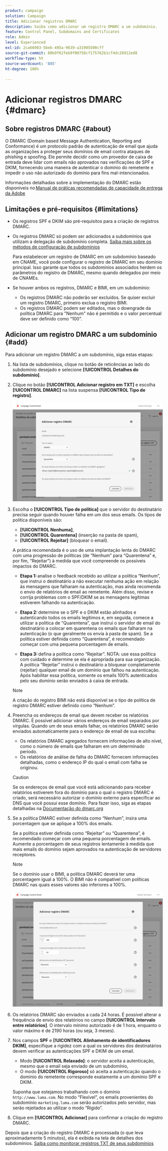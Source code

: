 ```yaml
---
product: campaign
solution: Campaign
title: Adicionar registros DMARC
description: Saiba como adicionar um registro DMARC a um subdomínio.
feature: Control Panel, Subdomains and Certificates
role: Admin
level: Experienced
exl-id: 2ca66983-5beb-495a-9639-a31905500cff
source-git-commit: 80b9f62feb9f00758cf175762b1cf4dc26912ed8
workflow-type: ht
source-wordcount: '885'
ht-degree: 100%

---
```


# Adicionar registros DMARC {#dmarc}

## Sobre registros DMARC {#about}

O DMARC (Domain based Message Authentication, Reporting and Conformance) é um protocolo padrão de autenticação de email que ajuda as organizações a proteger seus domínios de email contra ataques de phishing e spoofing. Ele permite decidir como um provedor de caixa de entrada deve lidar com emails não aprovados nas verificações de SPF e DKIM, fornecendo uma maneira de autenticar o domínio do remetente e impedir o uso não autorizado do domínio para fins mal-intencionados.

Informações detalhadas sobre a implementação do DMARC estão disponíveis no [Manual de práticas recomendadas de capacidade de entrega da Adobe](https://experienceleague.adobe.com/docs/deliverability-learn/deliverability-best-practice-guide/additional-resources/technotes/implement-dmarc.html?lang=pt-BR)

## Limitações e pré-requisitos {#limitations}

* Os registros SPF e DKIM são pré-requisitos para a criação de registros DMARC.
* Os registros DMARC só podem ser adicionados a subdomínios que utilizam a delegação de subdomínio completa. [Saiba mais sobre os métodos de configuração de subdomínios](subdomains-branding.md#subdomain-delegation-methods)

  Para estabelecer um registro de DMARC em um subdomínio baseado em CNAME, você pode configurar o registro de DMARC em seu domínio principal. Isso garante que todos os subdomínios associados herdem os parâmetros do registro de DMARC, mesmo quando delegados por meio de CNAMEs.

* Se houver ambos os registros, DMARC e BIMI, em um subdomínio:
   * Os registros DMARC não poderão ser excluídos. Se quiser excluir um registro DMARC, primeiro exclua o registro BIMI.
   * Os registros DMARC podem ser editados, mas o downgrade da política DMARC para &quot;Nenhum&quot; não é permitido e o valor percentual deve ser definido como “100”.

## Adicionar um registro DMARC a um subdomínio {#add}

Para adicionar um registro DMARC a um subdomínio, siga estas etapas:

1. Na lista de subdomínios, clique no botão de reticências ao lado do subdomínio desejado e selecione **[!UICONTROL Detalhes do subdomínio]**.

1. Clique no botão **[!UICONTROL Adicionar registro em TXT]** e escolha **[!UICONTROL DMARC]** na lista suspensa **[!UICONTROL Tipo de registro]**.

   ![](assets/dmarc-add.png)

1. Escolha o **[!UICONTROL Tipo de política]** que o servidor do destinatário precisa seguir quando houver falha em um dos seus emails. Os tipos de política disponíveis são:

   * **[!UICONTROL Nenhuma]**,
   * **[!UICONTROL Quarentena]** (inserção na pasta de spam),
   * **[!UICONTROL Rejeitar]** (bloquear o email).

   A prática recomendada é o uso de uma implantação lenta do DMARC com uma progressão de políticas (de “Nenhum” para “Quarentena” e, por fim, “Rejeitar”) à medida que você compreende os possíveis impactos do DMARC.

   * **Etapa 1:** analise o feedback recebido ao utilizar a política “Nenhum”, que instrui o destinatário a não executar nenhuma ação em relação às mensagens que falharam na autenticação, mas ainda recomenda o envio de relatórios de email ao remetente. Além disso, revise e corrija problemas com o SPF/DKIM se as mensagens legítimas estiverem falhando na autenticação.

   * **Etapa 2:** determine se o SPF e o DKIM estão alinhados e autenticando todos os emails legítimos e, em seguida, comece a utilizar a política de “Quarentena”, que instrui o servidor de email do destinatário a colocar em quarentena os emails que falharam na autenticação (o que geralmente os envia à pasta de spam). Se a política estiver definida como “Quarentena”, é recomendado começar com uma pequena porcentagem de emails.

   * **Etapa 3:** defina a política como “Rejeitar”. NOTA: use essa política com cuidado e determine se ela é apropriada para sua organização. A política “Rejeitar” instrui o destinatário a bloquear completamente (rejeitar) qualquer email de um domínio que falhou na autenticação. Após habilitar essa política, somente os emails 100% autenticados pelo seu domínio serão enviados à caixa de entrada.

   >[!NOTE]
   >
   > A criação do registro BIMI não está disponível se o tipo de política de registro DMARC estiver definido como “Nenhum”.

1. Preencha os endereços de email que devem receber os relatórios DMARC. É possível adicionar vários endereços de email separados por vírgulas. Quando um de seus emails falhar, os relatórios DMARC serão enviados automaticamente para o endereço de email de sua escolha:

   * Os relatórios DMARC agregados fornecem informações de alto nível, como o número de emails que falharam em um determinado período.
   * Os relatórios de análise de falha do DMARC fornecem informações detalhadas, como o endereço IP do qual o email com falha se originou.

   >[!CAUTION]
   >
   >Se os endereços de email que você está adicionando para receber relatórios estiverem fora do domínio para o qual o registro DMARC é criado, será necessário autorizar o domínio externo para especificar ao DNS que você possui esse domínio. Para fazer isso, siga as etapas detalhadas na [Documentação do dmarc.org](https://dmarc.org/2015/08/receiving-dmarc-reports-outside-your-domain)

1. Se a política DMARC estiver definida como “Nenhum”, insira uma porcentagem que se aplique a 100% dos emails.

   Se a política estiver definida como “Rejeitar” ou “Quarentena”, é recomendado começar com uma pequena porcentagem de emails. Aumente a porcentagem de seus registros lentamente à medida que mais emails do domínio sejam aprovados na autenticação de servidores receptores.

   >[!NOTE]
   >
   >Se o domínio usar o BIMI, a política DMARC deverá ter uma porcentagem igual a 100%. O BIMI não é compatível com políticas DMARC nas quais esses valores são inferiores a 100%.

   ![](assets/dmarc-add2.png)

1. Os relatórios DMARC são enviados a cada 24 horas. É possível alterar a frequência de envio dos relatórios no campo **[!UICONTROL Intervalo entre relatórios]**. O intervalo mínimo autorizado é de 1 hora, enquanto o valor máximo é de 2190 horas (ou seja, 3 meses).

1. Nos campos **SPF** e **[!UICONTROL Alinhamento de identificadores DKIM]**, especifique a rigidez com a qual os servidores dos destinatários devem verificar as autenticações SPF e DKIM de um email.

   * Modo **[!UICONTROL Relaxado]**: o servidor aceita a autenticação, mesmo que o email seja enviado de um subdomínio,
   * O modo **[!UICONTROL Rigoroso]** só aceita a autenticação quando o domínio do remetente corresponde exatamente a um domínio SPF e DKIM.

   Suponha que estejamos trabalhando com o domínio `http://www.luma.com`. No modo “Flexível”, os emails provenientes do subdomínio `marketing.luma.com` serão autorizados pelo servidor, mas serão rejeitados ao utilizar o modo “Rígido”.

1. Clique em **[!UICONTROL Adicionar]** para confirmar a criação do registro DMARC.

Depois que a criação do registro DMARC é processada (o que leva aproximadamente 5 minutos), ela é exibida na tela de detalhes dos subdomínios. [Saiba como monitorar registros TXT de seus subdomínios](gs-txt-records.md#monitor)
